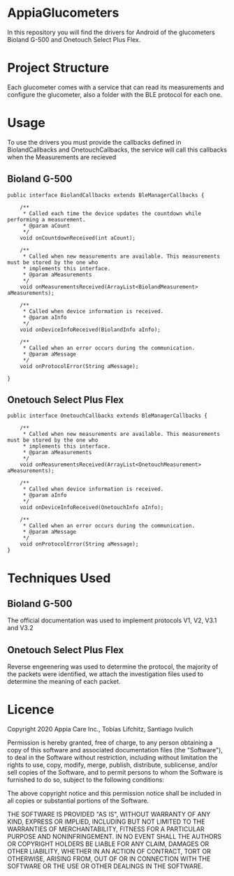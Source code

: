 # AppiaGlucometers
In this repository you will find the drivers for Android of the glucometers Bioland G-500 and Onetouch Select Plus Flex.

# Project Structure
Each glucometer comes with a service that can read its measurements and configure the glucometer, also a folder with the BLE protocol for each one.

# Usage
To use the drivers you must provide the callbacks defined in BiolandCallbacks and OnetouchCallbacks, the service will call this callbacks when the Measurements are recieved

## Bioland G-500

    public interface BiolandCallbacks extends BleManagerCallbacks {

        /**
         * Called each time the device updates the countdown while performing a measurement.
         * @param aCount
         */
        void onCountdownReceived(int aCount);

        /**
         * Called when new measurements are available. This measurements must be stored by the one who
         * implements this interface.
         * @param aMeasurements
         */
        void onMeasurementsReceived(ArrayList<BiolandMeasurement> aMeasurements);

        /**
         * Called when device information is received.
         * @param aInfo
         */
        void onDeviceInfoReceived(BiolandInfo aInfo);

        /**
         * Called when an error occurs during the communication.
         * @param aMessage
         */
        void onProtocolError(String aMessage);

    }

## Onetouch Select Plus Flex

    public interface OnetouchCallbacks extends BleManagerCallbacks {

        /**
         * Called when new measurements are available. This measurements must be stored by the one who
         * implements this interface.
         * @param aMeasurements
         */
        void onMeasurementsReceived(ArrayList<OnetouchMeasurement> aMeasurements);

        /**
         * Called when device information is received.
         * @param aInfo
         */
        void onDeviceInfoReceived(OnetouchInfo aInfo);

        /**
         * Called when an error occurs during the communication.
         * @param aMessage
         */
        void onProtocolError(String aMessage);
    }




# Techniques Used
## Bioland G-500
The official documentation was used to implement protocols V1, V2, V3.1 and V3.2

## Onetouch Select Plus Flex
Reverse engeenering was used to determine the protocol, the majority of the packets were identified, we attach the investigation files used to determine the meaning of each packet.

# Licence
Copyright 2020 Appia Care Inc., Tobías Lifchitz, Santiago Ivulich

Permission is hereby granted, free of charge, to any person obtaining a copy of this software and associated documentation files (the "Software"), to deal in the Software without restriction, including without limitation the rights to use, copy, modify, merge, publish, distribute, sublicense, and/or sell copies of the Software, and to permit persons to whom the Software is furnished to do so, subject to the following conditions:

The above copyright notice and this permission notice shall be included in all copies or substantial portions of the Software.

THE SOFTWARE IS PROVIDED "AS IS", WITHOUT WARRANTY OF ANY KIND, EXPRESS OR IMPLIED, INCLUDING BUT NOT LIMITED TO THE WARRANTIES OF MERCHANTABILITY, FITNESS FOR A PARTICULAR PURPOSE AND NONINFRINGEMENT. IN NO EVENT SHALL THE AUTHORS OR COPYRIGHT HOLDERS BE LIABLE FOR ANY CLAIM, DAMAGES OR OTHER LIABILITY, WHETHER IN AN ACTION OF CONTRACT, TORT OR OTHERWISE, ARISING FROM, OUT OF OR IN CONNECTION WITH THE SOFTWARE OR THE USE OR OTHER DEALINGS IN THE SOFTWARE.

